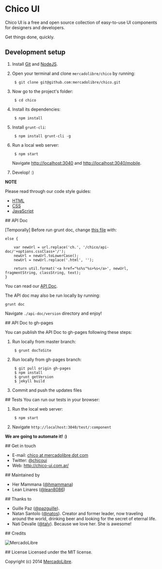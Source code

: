 # Chico UI

Chico UI is a free and open source collection of easy-to-use UI components for designers and developers.

Get things done, quickly.

## Development setup
1. Install [Git](http://git-scm.com/) and [NodeJS](http://nodejs.org/).
2. Open your terminal and clone `mercadolibre/chico` by running:

        $ git clone git@github.com:mercadolibre/chico.git

3. Now go to the project's folder:

        $ cd chico

4. Install its dependencies:

        $ npm install

5. Install `grunt-cli`:

        $ npm install grunt-cli -g

6. Run a local web server:

        $ npm start

    Navigate [http://localhost:3040](http://localhost:3040/) and [http://localhost:3040/mobile](http://localhost:3040/mobile).

7. Develop! :)

**NOTE**

Please read through our code style guides:
- [HTML](https://github.com/mercadolibre/html-style-guide)
- [CSS](https://github.com/mercadolibre/css-style-guide)
- [JavaScript](https://github.com/mercadolibre/javascript-style-guide)

## API Doc

[Temporally] Before run grunt doc, change [this file](https://github.com/ibarbieri/chico/blob/master/node_modules/grunt-jsdoc/node_modules/jsdoc/lib/jsdoc/util/templateHelper.js#L199) with:

    else {

        var newUrl = url.replace('ch.', '/chico/api-doc/'+options.cssClass+'/');
        newUrl = newUrl.toLowerCase();
        newUrl = newUrl.replace('.html', '');

        return util.format('<a href="%s%s"%s>%s</a>', newUrl, fragmentString, classString, text);
    }

You can read our [API Doc](http://chico.mercadolibre.com/).

The API doc may also be run locally by running:

    grunt doc

Navigate `./api-doc/version` directory and enjoy!


## API Doc to gh-pages

You can publish the API Doc to gh-pages following these steps:

1. Run locally from master branch:

		$ grunt docToSite

2. Run locally from gh-pages branch:

		$ git pull origin gh-pages
        $ npm install
        $ grunt getVersion
		$ jekyll build

3. Commit and push the updates files


## Tests
You can run our tests in your browser:

1. Run the local web server:

        $ npm start

2. Navigate `http://localhost:3040/test/:component`

**We are going to automate it! :)**

## Get in touch

- E-mail: [chico at mercadolibre dot com](mailto:chico@mercadolibre.com)
- Twitter: [@chicoui](https://twitter.com/chicoui)
- Web: http://chico-ui.com.ar/

## Maintained by

- Her Mammana ([@hmammana](https://twitter.com/hmammana))
- Lean Linares ([@lean8086](https://twitter.com/lean8086))

## Thanks to

- Guille Paz ([@pazguille](https://twitter.com/pazguille)).
- Natan Santolo ([@natos](https://twitter.com/natos)). Creator and former leader, now traveling around the world, drinking beer and looking for the secret of eternal life.
- Nati Devalle ([@taly](https://twitter.com/taly)). Because we love her. She is awesome!


## Credits

![MercadoLibre](http://static.mlstatic.com/org-img/chico/img/logo-mercadolibre-new.png)

## License
Licensed under the MIT license.

Copyright (c) 2014 [MercadoLibre](http://github.com/mercadolibre).
